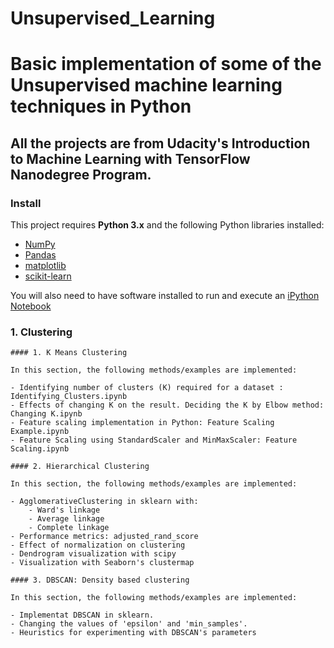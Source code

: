 # Unsupervised_Learning
# Basic implementation of some of the Unsupervised machine learning techniques in Python
## All the projects are from Udacity's Introduction to Machine Learning with TensorFlow Nanodegree Program.

### Install

This project requires **Python 3.x** and the following Python libraries installed:

- [NumPy](http://www.numpy.org/)
- [Pandas](http://pandas.pydata.org)
- [matplotlib](http://matplotlib.org/)
- [scikit-learn](http://scikit-learn.org/stable/)

You will also need to have software installed to run and execute an [iPython Notebook](http://ipython.org/notebook.html)

### 1. Clustering

	#### 1. K Means Clustering

	In this section, the following methods/examples are implemented:

	- Identifying number of clusters (K) required for a dataset : Identifying_Clusters.ipynb
	- Effects of changing K on the result. Deciding the K by Elbow method: Changing K.ipynb
	- Feature scaling implementation in Python: Feature Scaling Example.ipynb
	- Feature Scaling using StandardScaler and MinMaxScaler: Feature Scaling.ipynb

	#### 2. Hierarchical Clustering

	In this section, the following methods/examples are implemented:

	- AgglomerativeClustering in sklearn with:
		- Ward's linkage
		- Average linkage
		- Complete linkage
	- Performance metrics: adjusted_rand_score
	- Effect of normalization on clustering
	- Dendrogram visualization with scipy
	- Visualization with Seaborn's clustermap
	
	#### 3. DBSCAN: Density based clustering
	
	In this section, the following methods/examples are implemented:
	
	- Implementat DBSCAN in sklearn.
	- Changing the values of 'epsilon' and 'min_samples'.
	- Heuristics for experimenting with DBSCAN's parameters
